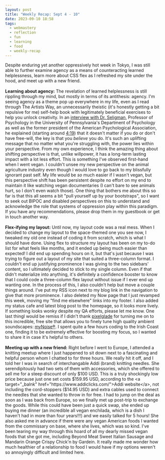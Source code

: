 ```yaml
---
layout: post
title: "Weekly Recap: Sept 4 - 10"
date: 2023-09-10 18:58
tags:
  - webmastery
  - reflection
  - fun
  - learning
  - food
  - weekly-recap
---
```


Despite enduring yet another oppressively hot week in Tokyo, I was still able to further examine agency as a means of counteracting learned helplessness, learn more about CSS flex as I refreshed my site under the hood, and meet up with a new friend. <!--excerpt-->
<br>
<br>
<b>Learning about agency:</b> The revelation of learned helplessness is still rippling through my mind, but mostly in terms of its antithesis: agency. I'm seeing agency as a theme pop up everywhere in my life, even as I read through The Artists Way, an unnecessarily theistic (it's honestly getting a bit repulsive for me) self-help book with legitimately beneficial exercises to help you unlock creativity. In an <a target="_blank" href="https://youtu.be/0wE8C-ErkcY?si=VlOuhYWJIhPRcz12">interview with Dr. Seligman</a>, Professor of Psychology in the University of Pennsylvania's Department of Psychology as well as the former president of the American Psychological Association, he explained (starting around <a target="_blank" href="https://youtu.be/0wE8C-ErkcY?si=emLhAlJHKtFxW_Ne&t=258">4:19</a>) that it doesn't matter if you do or don't have free-will, the key is that you <i>believe</i> you do. It's such an uplifting message that no matter what you're struggling with, the power lies within your perspective. From my own experience, I think the amazing thing about shifting perspective is that, unlike willpower, it has a long-term lasting impact with a lot less effort. This is something I've observed first-hand when I went vegan. I couldn't unsee my new perspective on the animal agriculture industry even though I would love to go back to my blissfully ignorant past self. My life would be <i>so</i> much easier if I wasn't vegan, but this perspective shift has been persistent despite no effort on my end to maintain it like watching vegan documentaries (I can't bare to see animals hurt, so I don't even watch those). One thing that bothers me about this so far is that this all seems a bit "pull yourself up by your bootstraps", so I want to seek out BIPOC and disabled perspectives on this to understand and acknowledge the role that systems of oppression play within this paradigm. If you have any recommendations, please drop them in my guestbook or get in touch another way.
<br>
<br>
<b>Flex-ifying my layout:</b> Until now, my layout code was a real mess. When I decided to change my layout to the space-themed one you see now, I tweaked my old one instead of coding it from scratch, which is what I should have done. Using flex to structure my layout has been on my to-do list for what feels like months, and it ended up being much easier than expected! I did end up spending hours on it, but that's just because I was trying to figure out a layout of my site that suited a three-column format. I couldn't end up justifying prominence I was giving to the two sidebars' content, so I ultimately decided to stick to my single column. Even if that didn't materialize into anything, it's definitely a confidence booster to know that I could code a three-column flex layout without issue if I ever end up wanting one. In the process of this, I also couldn't help but move a couple things around. I've put my RSS icon next to my blog link in the navigation to give that more prominence. I also deleted my Now page that I just revamped this week, moving my "find me elsewhere" links into my footer. I also added my status cafe and latest blog post to the homepage, so it looks more lively. If something looks wonky despite my QA efforts, please let me know. One last thingI would be remiss if I didn't thank <a target="_blank" href="https://pixelglade.net/resources/collections/onlineradio">pixelglade</a> for turning me on to this incredible, free site that allows you to finely tune high quality ambient soundscapes: <a target="_blank" href="https://mynoise.net/">myNoise®</a>. I spent quite a few hours coding to the Irish Coast one, finding it to be extremely effective for boosting my focus, so I wanted to share it in case it's helpful to others.
<br>
<br>
<b>Meeting up with a new friend:</b> Right before I went to Europe, I attended a knitting meetup where I just happened to sit down next to a fascinating and helpful person whom I chatted to for three hours. We really hit it off, and I told her I was in search of interchangable Addi (brand) knitting needles. She serendipitously had two sets of them with accessories, which she offered to sell me for a steep discount of only $100 USD. This is a truly shockingly low price because just one set costs $159.95 USD, according to the <a target="_balnk" href="https://www.addiclicks.com/">Addi website</a>, not including the cord-stoppers ($14.95 USD) and extra cables used to connect the needles that she wanted to throw in for free. I had to jump on the deal as soon as I was back from Europe, so we finally met up post-trip to exchange the goods. While this could have been just a quick swap, she ended up buying me dinner (an incredible all vegan enchilada, which is a dish I haven't had in more than four years!!!) and we easily talked for 5 hours! She also asked me in advance if there were any vegan American foods I wanted from the commissary on base, where she lives, which was so kind. I've been tearing my way through this hoard of all my dearly missed vegan foods that she got me, including Beyond Meat Sweet Italian Sausage and Mandarin Orange Crispy Chick'n by Gardein. It really made me wonder how much healthier of a relationship to food I would have if my options weren't so annoyingly difficult and limited here.
